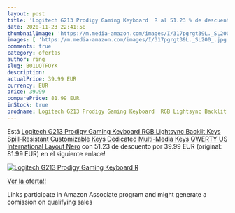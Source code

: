 ```yaml
---
layout: post
title: 'Logitech G213 Prodigy Gaming Keyboard  R al 51.23 % de descuento'
date: 2020-11-23 22:41:58
thumbnailImage: 'https://m.media-amazon.com/images/I/317pgrgt39L._SL200_.jpg'
images: [ 'https://m.media-amazon.com/images/I/317pgrgt39L._SL200_.jpg' ]
comments: true
category: ofertas
author: ring
slug: B01LQTFOYK
description:
actualPrice: 39.99 EUR
currency: EUR
price: 39.99
comparePrice: 81.99 EUR
inStock: true
prodname: Logitech G213 Prodigy Gaming Keyboard  RGB Lightsync Backlit Keys  Spill-Resistant  Customizable Keys  Dedicated Multi-Media Keys  QWERTY US International Layout  Nero
---
```


Está [Logitech G213 Prodigy Gaming Keyboard  RGB Lightsync Backlit Keys  Spill-Resistant  Customizable Keys  Dedicated Multi-Media Keys  QWERTY US International Layout  Nero](https://www.amazon.it/dp/B01LQTFOYK/?tag=tolees00-21) con 51.23 de descuento por 39.99 EUR (original: 81.99 EUR) en el siguiente enlace!

[![Logitech G213 Prodigy Gaming Keyboard  R](https://m.media-amazon.com/images/I/317pgrgt39L._SL200_.jpg)](https://www.amazon.it/dp/B01LQTFOYK/?tag=tolees00-21)

[Ver la oferta!!](https://www.amazon.it/dp/B01LQTFOYK/?tag=tolees00-21)

Links participate in Amazon Associate program and might generate a comission on qualifying sales


